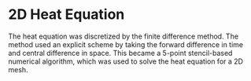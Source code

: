 # 2D Heat Equation

The heat equation was discretized by the finite difference method. The method used an explicit scheme by taking the forward difference in time and central difference in space. This became a 5-point stencil-based numerical algorithm, which was used to solve the heat equation for a 2D mesh. 
